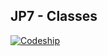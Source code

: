 ## JP7 - Classes

[![Codeship](https://codeship.com/projects/a049a190-3d36-0133-638d-22d459b325ce/status?branch=master)](https://codeship.com/projects/102432)

